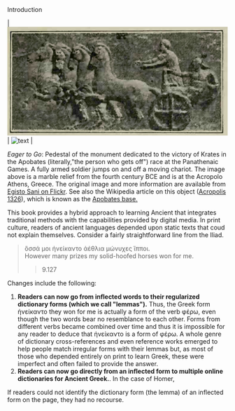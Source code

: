 <head>Introduction</head>


| ![text](images/apobates.jpg) | ![text](https://live.staticflickr.com/528/32099864256_b8ff444792_6k.jpg) | 

*Eager to Go*: Pedestal of the monument dedicated to the victory of Krates in the Apobates (literally,"the person who gets off") race at the Panathenaic Games. A fully armed soldier jumps on and off a moving chariot. The image above is a marble relief from the fourth century BCE and is at the Acropolo Athens, Greece. The original image and more information are available from  [Egisto Sani on Flickr](https://www.flickr.com/photos/69716881@N02/32099864256). See also the Wikipedia article on this object ([Acropolis 1326](https://www.perseus.tufts.edu/hopper/artifact?name=Athens,+Acropolis+1326&amp;object=Sculpture)), which is known as the [Apobates base.](https://en.wikipedia.org/wiki/Apobates_Base)  


<div type="textpart" subtype="para" n="pref01"><head></head>


This book provides a hybrid approach to learning Ancient that integrates traditional methods with the capabilities provided by digital media. In print culture, readers of ancient languages depended upon static texts that coud not explain themselves. Consider a fairly straightforward line from the Iliad.


>  ὅσσά μοι ἠνείκαντο ἀέθλια μώνυχες ἵπποι.<br/>
>  However many prizes my solid-hoofed horses won for me.<br/>
>> 9.127



Changes include the following:


1. **Readers can now go from inflected words to their regularized dictionary forms (which we call "lemmas").** Thus, the Greek form <foreign>ἠνείκαντο</foreign> <gloss>they won for me</gloss> is actually a form of the verb <foreign>φέρω</foreign>, even though the two words bear no resemblance to each other. Forms from different verbs became combined over time and thus it is impossible for any reader to deduce that <foreign>ἠνείκαντο</foreign> is a form of <foreign>φέρω</foreign>. A whole genre of dictionary cross-references and even reference works emerged to help people match irregular forms with their lemmas but, as most of those who depended entirely on print to learn Greek, these were imperfect and often failed to provide the answer.
2. **Readers can now go directly from an inflected form to multiple online dictionaries for Ancient Greek.**. In the case of Homer,




If readers could not identify the dictionary form (the lemma) of an inflected form on the page, they had no recourse.





